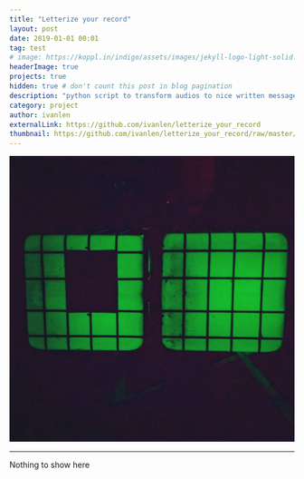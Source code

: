 ```yaml
---
title: "Letterize your record"
layout: post
date: 2019-01-01 00:01
tag: test
# image: https://koppl.in/indigo/assets/images/jekyll-logo-light-solid.png
headerImage: true
projects: true
hidden: true # don't count this post in blog pagination
description: "python script to transform audios to nice written messages with letter style"
category: project
author: ivanlen
externalLink: https://github.com/ivanlen/letterize_your_record
thumbnail: https://github.com/ivanlen/letterize_your_record/raw/master/written_letters/cortazar.jpg?raw=true
---
```


![Screenshot](/assets/images/greeneyes.jpg)

---

Nothing to show here
